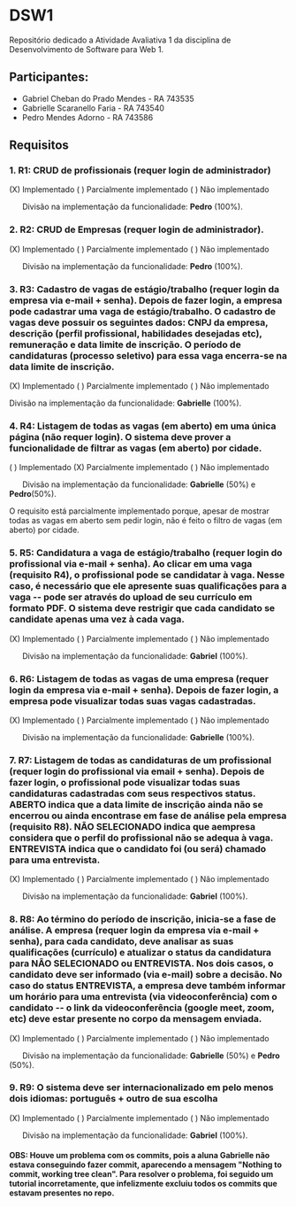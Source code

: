 # DSW1
Repositório dedicado a Atividade Avaliativa 1 da disciplina de Desenvolvimento de Software para Web 1.

## Participantes: 
 - Gabriel Cheban do Prado Mendes - RA 743535
 - Gabrielle Scaranello Faria - RA 743540 
 - Pedro Mendes Adorno - RA 743586 

## Requisitos
### 1.  R1: CRUD de profissionais (requer login de administrador)
(X) Implementado ( ) Parcialmente implementado ( ) Não implementado

&nbsp;&nbsp;&nbsp;&nbsp;&nbsp;&nbsp;Divisão na implementação da funcionalidade: **Pedro** (100%).


### 2. R2: CRUD de Empresas (requer login de administrador).
(X) Implementado ( ) Parcialmente implementado ( ) Não implementado

&nbsp;&nbsp;&nbsp;&nbsp;&nbsp;&nbsp;Divisão na implementação da funcionalidade: **Pedro** (100%).


### 3.  R3: Cadastro de vagas de estágio/trabalho (requer login da empresa via e-mail + senha). Depois de fazer login, a empresa pode cadastrar uma vaga de estágio/trabalho. O cadastro de vagas deve possuir os seguintes dados: CNPJ da empresa, descrição (perfil profissional, habilidades desejadas etc), remuneração e data limite de inscrição. O período de candidaturas (processo seletivo) para essa vaga encerra-se na data limite de inscrição.
(X) Implementado ( ) Parcialmente implementado ( ) Não implementado

Divisão na implementação da funcionalidade: **Gabrielle** (100%).


### 4.  R4: Listagem de todas as vagas (em aberto) em uma única página (não requer login). O sistema deve prover a funcionalidade de filtrar as vagas (em aberto) por cidade.
( ) Implementado (X) Parcialmente implementado ( ) Não implementado

&nbsp;&nbsp;&nbsp;&nbsp;&nbsp;&nbsp;Divisão na implementação da funcionalidade: **Gabrielle** (50%) e **Pedro**(50%).

O requisito está parcialmente implementado porque, apesar de mostrar todas as vagas em aberto sem pedir login, não é feito o filtro de vagas (em aberto) por cidade.


### 5. R5: Candidatura a vaga de estágio/trabalho (requer login do profissional via e-mail + senha). Ao clicar em uma vaga (requisito R4), o profissional pode se candidatar à vaga. Nesse caso, é necessário que ele apresente suas qualificações para a vaga -- pode ser através do upload de seu currículo em formato PDF. O sistema deve restrigir que cada candidato se candidate apenas uma vez à cada vaga.
(X) Implementado ( ) Parcialmente implementado ( ) Não implementado

&nbsp;&nbsp;&nbsp;&nbsp;&nbsp;&nbsp;Divisão na implementação da funcionalidade: **Gabriel** (100%).


### 6. R6: Listagem de todas as vagas de uma empresa (requer login da empresa via e-mail + senha). Depois de fazer login, a empresa pode visualizar todas suas vagas cadastradas.
(X) Implementado ( ) Parcialmente implementado ( ) Não implementado

&nbsp;&nbsp;&nbsp;&nbsp;&nbsp;&nbsp;Divisão na implementação da funcionalidade: **Gabrielle** (100%).


### 7. R7: Listagem de todas as candidaturas de um profissional (requer login do profissional via email + senha). Depois de fazer login, o profissional pode visualizar todas suas candidaturas cadastradas com seus respectivos status. ABERTO indica que a data limite de inscrição ainda não se encerrou ou ainda encontrase em fase de análise pela empresa (requisito R8). NÃO SELECIONADO indica que aempresa considera que o perfil do profissional não se adequa à vaga. ENTREVISTA indica que o candidato foi (ou será) chamado para uma entrevista.
(X) Implementado ( ) Parcialmente implementado ( ) Não implementado

&nbsp;&nbsp;&nbsp;&nbsp;&nbsp;&nbsp;Divisão na implementação da funcionalidade: **Gabriel** (100%).


### 8. R8: Ao término do período de inscrição, inicia-se a fase de análise. A empresa (requer login da empresa via e-mail + senha), para cada candidato, deve analisar as suas qualificações (currículo) e atualizar o status da candidatura para NÃO SELECIONADO ou ENTREVISTA. Nos dois casos, o candidato deve ser informado (via e-mail) sobre a decisão. No caso do status ENTREVISTA, a empresa deve também informar um horário para uma entrevista (via videoconferência) com o candidato -- o link da videoconferência (google meet, zoom, etc) deve estar presente no corpo da mensagem enviada.
(X) Implementado ( ) Parcialmente implementado ( ) Não implementado

&nbsp;&nbsp;&nbsp;&nbsp;&nbsp;&nbsp;Divisão na implementação da funcionalidade: **Gabrielle** (50%) e **Pedro** (50%).


### 9. R9: O sistema deve ser internacionalizado em pelo menos dois idiomas: português + outro de sua escolha
(X) Implementado ( ) Parcialmente implementado ( ) Não implementado

&nbsp;&nbsp;&nbsp;&nbsp;&nbsp;&nbsp;Divisão na implementação da funcionalidade: **Gabriel** (100%).

#### OBS: Houve um problema com os commits, pois a aluna Gabrielle não estava conseguindo fazer commit, aparecendo a mensagem "Nothing to commit, working tree clean". Para resolver o problema, foi seguido um tutorial incorretamente, que infelizmente excluiu todos os commits que estavam presentes no repo. 
